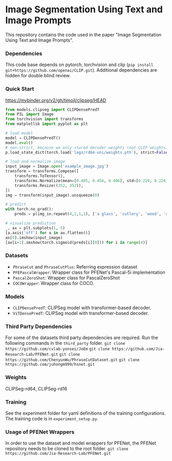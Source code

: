 # Image Segmentation Using Text and Image Prompts
This repository contains the code used in the paper "Image Segmentation Using Text and Image Prompts".


### Dependencies
This code base depends on pytorch, torchvision and clip (`pip install git+https://github.com/openai/CLIP.git`).
Additional dependencies are hidden for double blind review.

### Quick Start

https://mybinder.org/v2/gh/timojl/clipseg/HEAD

```python
from models.clipseg import CLIPDensePredT
from PIL import Image
from torchvision import transforms
from matplotlib import pyplot as plt

# load model
model = CLIPDensePredT()
model.eval()
# non-strict, because we only stored decoder weights (not CLIP weights)
p.load_state_dict(torch.load('logs/rd64-uni/weights.pth'), strict=False)

# load and normalize image
input_image = Image.open('example_image.jpg')
transform = transforms.Compose([
    transforms.ToTensor(),
    transforms.Normalize(mean=[0.485, 0.456, 0.406], std=[0.229, 0.224, 0.225]),
    transforms.Resize((352, 352)),
])
img = transform(input_image).unsqueeze(0)

# predict
with torch.no_grad():
    preds = p(img_in.repeat(4,1,1,1), ['a glass', 'cutlery', 'wood', 'a jar'])[0]

# visualize prediction
_, ax = plt.subplots(1, 5)
[a.axis('off') for a in ax.flatten()]
ax[0].imshow(input_image)
[ax[i+1].imshow(torch.sigmoid(preds[i][0])) for i in range(4)]
```


### Datasets

* `PhraseCut` and `PhraseCutPlus`: Referring expression dataset
* `PFEPascalWrapper`: Wrapper class for PFENet's Pascal-5i implementation
* `PascalZeroShot`: Wrapper class for PascalZeroShot
* `COCOWrapper`: Wrapper class for COCO.

### Models

* `CLIPDensePredT`: CLIPSeg model with transformer-based decoder.
* `ViTDensePredT`: CLIPSeg model with transformer-based decoder.

### Third Party Dependencies
For some of the datasets third party dependencies are required. Run the following commands in the `third_party` folder.
`git clone https://github.com/cvlab-yonsei/JoEm`
`git clone https://github.com/Jia-Research-Lab/PFENet.git`
`git clone https://github.com/ChenyunWu/PhraseCutDataset.git`
`git clone https://github.com/juhongm999/hsnet.git`

### Weights
CLIPSeg-rd64, CLIPSeg-rd16


### Training

See the experiment folder for yaml definitions of the training configurations. The training code is in `experiment_setup.py`.

### Usage of PFENet Wrappers

In order to use the dataset and model wrappers for PFENet, the PFENet repository needs to be cloned to the root folder.
`git clone https://github.com/Jia-Research-Lab/PFENet.git `

